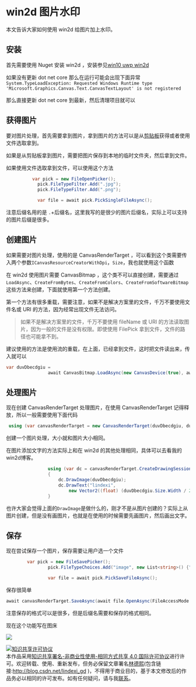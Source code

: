 # win2d 图片水印

本文告诉大家如何使用 win2d 给图片加上水印。

<!--more-->

<div id="toc"></div>

<!-- 标签：水印，win2d，uwp,渲染 -->

## 安装

首先需要使用 Nuget 安装 win2d ，安装参见[win10 uwp win2d](https://lindexi.gitee.io/post/win10-uwp-win2d.html )

如果没有更新 dot net core 那么在运行可能会出现下面异常`System.TypeLoadException: Requested Windows Runtime type 'Microsoft.Graphics.Canvas.Text.CanvasTextLayout' is not registered`

那么直接更新 dot net core 到最新，然后清理项目就可以

## 获得图片

要对图片处理，首先需要拿到图片，拿到图片的方法可以是从[剪贴板](./win10-UWP-%E5%89%AA%E8%B4%B4%E6%9D%BF-Clipboard.html)获得或者使用文件选取拿到。

如果是从剪贴板拿到图片，需要把图片保存到本地的临时文件夹，然后拿到文件。

如果使用文件选取拿到文件，可以使用这个方法

```csharp
          var pick = new FileOpenPicker();
            pick.FileTypeFilter.Add(".jpg");
            pick.FileTypeFilter.Add(".png");

            var file = await pick.PickSingleFileAsync();
```

注意后缀名用的是 `.`+后缀名，这里我写的是很少的图片后缀名，实际上可以支持的图片后缀是很多。

## 创建图片

如果需要对图片处理，使用的是 CanvasRenderTarget ，可以看到这个类需要传入两个参数`ICanvasResourceCreatorWithDpi`，`Size`，我也就使用这个函数

在 win2d 使用图片需要 CanvasBitmap ，这个类不可以直接创建，需要通过`LoadAsync`、`CreateFromBytes`、`CreateFromColors`、`CreateFromSoftwareBitmap` 这些方法来创建，下面就使用第一个方法创建。

第一个方法有很多重载，需要注意，如果不是解决方案里的文件，千万不要使用文件名或 URI 的方法，因为经常出现文件无法访问。

> 如果不是解决方案里的文件，千万不要使用 fileName 或 URI 的方法读取图片，因为一般的文件是没有权限。即使使用 FilePick 拿到文件，文件的路径也可能拿不到。

建议使用的方法是使用流的重载，在上面，已经拿到文件，这时把文件读出来，传入就可以

```csharp
var duvDbecdgiu =
                await CanvasBitmap.LoadAsync(new CanvasDevice(true), await _file.OpenAsync(FileAccessMode.Read));
```

## 处理图片

现在创建 CanvasRenderTarget 处理图片，在使用 CanvasRenderTarget 记得释放，所以一般需要使用下面代码

```csharp
 using (var canvasRenderTarget = new CanvasRenderTarget(duvDbecdgiu, duvDbecdgiu.Size))
```

创建一个图片处理，大小就和图片大小相同。

在图片添加文字的方法实际上和在 win2d 的其他处理相同，具体可以去看我的win2d博客。

```csharp
                using (var dc = canvasRenderTarget.CreateDrawingSession())
                {
                    dc.DrawImage(duvDbecdgiu);
                    dc.DrawText("lindexi",
                        new Vector2((float) (duvDbecdgiu.Size.Width / 2), (float) duvDbecdgiu.Size.Height/2), Colors.Black);
                }
```

也许大家会觉得上面的`DrawImage`是做什么的，刚才不是从图片创建的？实际上从图片创建，但是没有画图片，也就是在使用的时候需要先画图片，然后画出文字。

## 保存

现在尝试保存一个图片，保存需要让用户选一个文件

```csharp
        var pick = new FileSavePicker();
                pick.FileTypeChoices.Add("image", new List<string>() {".jpg"});

                var file = await pick.PickSaveFileAsync();
```

保存很简单

```csharp
await canvasRenderTarget.SaveAsync(await file.OpenAsync(FileAccessMode.ReadWrite),CanvasBitmapFileFormat.Jpeg);
```

注意保存的格式可以是很多，但是后缀名需要和保存的格式相同。

现在这个功能写在图床

![](http://7xqpl8.com1.z0.glb.clouddn.com/65fb6078-c169-4ce3-cdd9-e35752d07be0%2F2018318182752.jpg)

<a rel="license" href="http://creativecommons.org/licenses/by-nc-sa/4.0/"><img alt="知识共享许可协议" style="border-width:0" src="https://licensebuttons.net/l/by-nc-sa/4.0/88x31.png" /></a><br />本作品采用<a rel="license" href="http://creativecommons.org/licenses/by-nc-sa/4.0/">知识共享署名-非商业性使用-相同方式共享 4.0 国际许可协议</a>进行许可。欢迎转载、使用、重新发布，但务必保留文章署名[林德熙](http://blog.csdn.net/lindexi_gd)(包含链接:http://blog.csdn.net/lindexi_gd )，不得用于商业目的，基于本文修改后的作品务必以相同的许可发布。如有任何疑问，请与我[联系](mailto:lindexi_gd@163.com)。